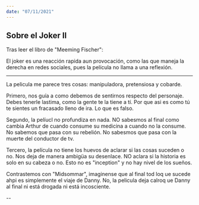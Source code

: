 ```yaml
---
date: "07/11/2021"
---
```


## Sobre el Joker II


Tras leer el libro de "Meeming Fischer":

El joker es una reacción rapida aun provocación, como las que maneja la derecha en redes sociales, pues la película no llama a una reflexión.

---

La pelicula me parece tres cosas: manipuladora, pretensiosa y cobarde.

Primero, nos guía a como debemos de sentirnos respecto del personaje. Debes tenerle lastima, como la gente te la tiene a tí. Por que asi es como tú te sientes un fracasado lleno de ira. Lo que es falso.

Segundo, la pelíucl no profundiza en nada. NO sabesmos al final como cambia Arthur de cuando consume su medicina a cuando no la consume. No sabemos que pasa con su rebelión. No sabesmos que pasa con la muerte del conductor de tv. 

Tercero, la película no tiene los huevos de aclarar si las cosas suceden o no. Nos deja de manera ambigüa su desenlace. NO aclara si la historia es solo en su cabeza o no. Esto no es "inception" y no hay nivel de los sueños.

Contrastemos con "Midsommar", imaginense que al final tod loq ue sucede ahpi es simplemente el viaje de Danny. No, la pelicula deja calroq ue Danny al final ni está drogada ni está incosciente.

--